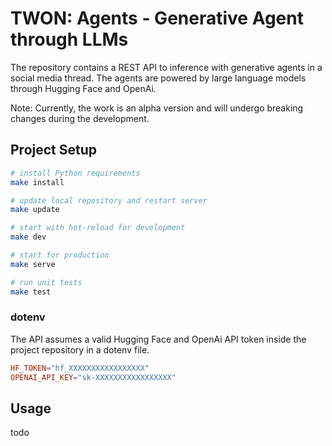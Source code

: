 # TWON: Agents - Generative Agent through LLMs

The repository contains a REST API to inference with generative agents in a social media thread. The agents are powered by large language models through Hugging Face and OpenAi.

Note: Currently, the work is an alpha version and will undergo breaking changes during the development.

## Project Setup

```sh
# install Python requirements
make install

# update local repository and restart server
make update

# start with hot-reload for development
make dev

# start for production
make serve

# run unit tests
make test
```

### dotenv

The API assumes a valid Hugging Face and OpenAi API token inside the project repository in a dotenv file.

```toml
HF_TOKEN="hf_XXXXXXXXXXXXXXXXX"
OPENAI_API_KEY="sk-XXXXXXXXXXXXXXXXX"
```

## Usage

todo
